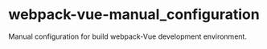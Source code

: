 # webpack-vue-manual_configuration
Manual configuration for build webpack-Vue development environment.
